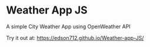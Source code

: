 # Weather App JS
A simple City Weather App using OpenWeather API

Try it out at: https://edson712.github.io/Weather-app-JS/

